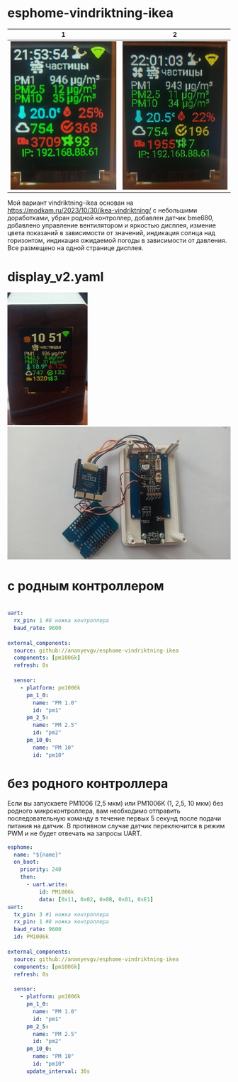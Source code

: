 # esphome-vindriktning-ikea
| 1                                                    | 2                                                   | 
|------------------------------------------------------|-----------------------------------------------------|
| ![1](https://github.com/ananyevgv/esphome-vindriktning-ikea/blob/main/1704567361805.jpg) | ![2](https://github.com/ananyevgv/esphome-vindriktning-ikea/blob/main/1704567697413.jpg) |

Мой вариант vindriktning-ikea основан на https://modkam.ru/2023/10/30/ikea-vindriktning/
с небольшими  доработками, убран родной контроллер, добавлен датчик bme680, добавлено управление вентилятором и яркостью дисплея, измение цвета показаний в зависимости от значений, индикация солнца над горизонтом, индикация ожидаемой погоды в зависимости от давления.
Все размещено на одной странице дисплея.

# display_v2.yaml
<img src="https://github.com/ananyevgv/esphome-vindriktning-ikea/blob/main/v2.jpg" height="300" alt="v2">
<img src="https://github.com/ananyevgv/esphome-vindriktning-ikea/blob/main/ikea.jpg" height="300" alt="board">

# с родным контроллером
```yaml

uart:
  rx_pin: 1 #8 ножка контроллера
  baud_rate: 9600

external_components:
  source: github://ananyevgv/esphome-vindriktning-ikea
  components: [pm1006k]
  refresh: 0s

  sensor:
    - platform: pm1006k
      pm_1_0:   
        name: "PM 1.0"
        id: "pm1"
      pm_2_5:
        name: "PM 2.5"
        id: "pm2"
      pm_10_0:
        name: "PM 10"
        id: "pm10"

```
# без родного контроллера

Если вы запускаете PM1006 (2,5 мкм) или PM1006K (1, 2,5, 10 мкм) без родного микроконтроллера, вам необходимо отправить последовательную команду в течение первых 5 секунд после подачи питания на датчик. В противном случае датчик переключится в режим PWM и не будет отвечать на запросы UART. 

```yaml
esphome:
  name: "${name}"
  on_boot:
    priority: 240
    then:
      - uart.write:
          id: PM1006k
          data: [0x11, 0x02, 0x0B, 0x01, 0xE1]
uart:
  tx_pin: 3 #1 ножка контроллера
  rx_pin: 1 #8 ножка контроллера
  baud_rate: 9600
  id: PM1006k

external_components:
  source: github://ananyevgv/esphome-vindriktning-ikea
  components: [pm1006k]
  refresh: 0s

  sensor:
    - platform: pm1006k
      pm_1_0:   
        name: "PM 1.0"
        id: "pm1"
      pm_2_5:
        name: "PM 2.5"
        id: "pm2"
      pm_10_0:
        name: "PM 10"
        id: "pm10"
      update_interval: 30s
```

